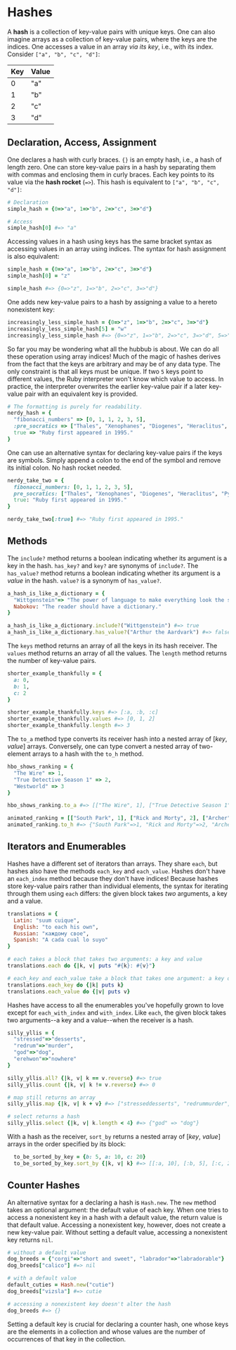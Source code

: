 # Hashes

A **hash** is a collection of key-value pairs with unique keys. One can also
imagine arrays as a collection of key-value pairs, where the keys are the
indices. One accesses a value in an array _via its key_, i.e., with its index.
Consider `["a", "b", "c", "d"]`:

| Key | Value |
|---|---|
| 0 | "a" |
| 1 | "b" |
| 2 | "c" |
| 3 | "d" |


## Declaration, Access, Assignment

One declares a hash with curly braces. `{}` is an empty hash, i.e., a hash of
length zero. One can store key-value pairs in a hash by separating them with
commas and enclosing them in curly braces. Each key points to its value via the
**hash rocket** (`=>`). This hash is equivalent to `["a", "b", "c", "d"]`:

```ruby
# Declaration
simple_hash = {0=>"a", 1=>"b", 2=>"c", 3=>"d"}

# Access
simple_hash[0] #=> "a"
```

Accessing values in a hash using keys has the same bracket syntax as accessing
values in an array using indices. The syntax for hash assignment is also
equivalent:

```ruby
simple_hash = {0=>"a", 1=>"b", 2=>"c", 3=>"d"}
simple_hash[0] = "z"

simple_hash #=> {0=>"z", 1=>"b", 2=>"c", 3=>"d"}
```

One adds new key-value pairs to a hash by assigning a value to a hereto
nonexistent key:

```ruby
increasingly_less_simple_hash = {0=>"z", 1=>"b", 2=>"c", 3=>"d"}
increasingly_less_simple_hash[5] = "w"
increasingly_less_simple_hash #=> {0=>"z", 1=>"b", 2=>"c", 3=>"d", 5=>"w"}
```

So far you may be wondering what all the hubbub is about. We can do all these
operation using array indices! Much of the magic of hashes derives from the fact
that the keys are arbitrary and may be of any data type. The only constraint is
that all keys must be unique. If two `5` keys point to different values, the
Ruby interpreter won't know which value to access. In practice, the interpreter
overwrites the earlier key-value pair if a later key-value pair with an
equivalent key is provided.

```ruby
# The formatting is purely for readability.
nerdy_hash = {
  "fibonacci_numbers" => [0, 1, 1, 2, 3, 5],
  :pre_socratics => ["Thales", "Xenophanes", "Diogenes", "Heraclitus", "Pythagoras"],
  true => "Ruby first appeared in 1995."
}
```

One can use an alternative syntax for declaring key-value pairs if the keys are
symbols. Simply append a colon to the end of the symbol and remove its initial
colon. No hash rocket needed.

```ruby
nerdy_take_two = {
  fibonacci_numbers: [0, 1, 1, 2, 3, 5],
  pre_socratics: ["Thales", "Xenophanes", "Diogenes", "Heraclitus", "Pythagoras"],
  true: "Ruby first appeared in 1995."
}

nerdy_take_two[:true] #=> "Ruby first appeared in 1995."
```


## Methods

The `include?` method returns a boolean indicating whether its argument is a key
in the hash. `has_key?` and `key?` are synonyms of `include?`. The `has_value?`
method returns a boolean indicating whether its argument is a _value_ in the
hash. `value?` is a synonym of `has_value?`.

```ruby
a_hash_is_like_a_dictionary = {
  "Wittgenstein"=> "The power of language to make everything look the same which appears in its crassest form in the dictionary",
  Nabokov: "The reader should have a dictionary."
}

a_hash_is_like_a_dictionary.include?("Wittgenstein") #=> true
a_hash_is_like_a_dictionary.has_value?("Arthur the Aardvark") #=> false
```

The `keys` method returns an array of all the keys in its hash receiver. The
`values` method returns an array of all the values. The `length` method returns
the number of key-value pairs.

```ruby
shorter_example_thankfully = {
  a: 0,
  b: 1,
  c: 2
}

shorter_example_thankfully.keys #=> [:a, :b, :c]
shorter_example_thankfully.values #=> [0, 1, 2]
shorter_example_thankfully.length #=> 3
```

The `to_a` method type converts its receiver hash into a nested array of [_key_,
_value_] arrays. Conversely, one can type convert a nested array of two-element
arrays to a hash with the `to_h` method.

```ruby
hbo_shows_ranking = {
  "The Wire" => 1,
  "True Detective Season 1" => 2,
  "Westworld" => 3
}

hbo_shows_ranking.to_a #=> [["The Wire", 1], ["True Detective Season 1", 2], ["Westworld", 3]]

animated_ranking = [["South Park", 1], ["Rick and Morty", 2], ["Archer", 3]]
animated_ranking.to_h #=> {"South Park"=>1, "Rick and Morty"=>2, "Archer"=>3}
```


## Iterators and Enumerables

Hashes have a different set of iterators than arrays. They share `each`, but
hashes also have the methods `each_key` and `each_value`. Hashes don't have an
`each_index` method because they don't have indices! Because hashes store
key-value pairs rather than individual elements, the syntax for iterating
through them using `each` differs: the given block takes _two_ arguments, a key
and a value.

```ruby
translations = {
  Latin: "suum cuique",
  English: "to each his own",
  Russian: "каждому свое",
  Spanish: "A cada cual lo suyo"
}

# each takes a block that takes two arguments: a key and value
translations.each do {|k, v| puts "#{k}: #{v}"}  

# each_key and each_value take a block that takes one argument: a key or a value
translations.each_key do {|k| puts k}
translations.each_value do {|v| puts v}
```

Hashes have access to all the enumerables you've hopefully grown to love except
for `each_with_index` and `with_index`. Like `each`, the given block takes two
arguments--a key and a value--when the receiver is a hash.

```ruby
silly_yllis = {
  "stressed"=>"desserts",
  "redrum"=>"murder",
  "god"=>"dog",
  "erehwon"=>"nowhere"
}

silly_yllis.all? {|k, v| k == v.reverse} #=> true
silly_yllis.count {|k, v| k != v.reverse} #=> 0

# map still returns an array
silly_yllis.map {|k, v| k + v} #=> ["stresseddesserts", "redrummurder", "goddog", "erehwonnowhere"]

# select returns a hash
silly_yllis.select {|k, v| k.length < 4} #=> {"god" => "dog"}
```

With a hash as the receiver, `sort_by` returns a nested array of [_key_,
_value_] arrays in the order specified by its block:

```ruby
  to_be_sorted_by_key = {b: 5, a: 10, c: 20}
  to_be_sorted_by_key.sort_by {|k, v| k} #=> [[:a, 10], [:b, 5], [:c, 20]]
```

## Counter Hashes

An alternative syntax for a declaring a hash is `Hash.new`. The `new` method
takes an optional argument: the default value of each key. When one tries to
access a nonexistent key in a hash with a default value, the return value is
that default value. Accessing a nonexistent key, however, does not create a new
key-value pair. Without setting a default value, accessing a nonexistent key
returns `nil`.

```ruby
# without a default value
dog_breeds = {"corgi"=>"short and sweet", "labrador"=>"labradorable"}
dog_breeds["calico"] #=> nil

# with a default value
default_cuties = Hash.new("cutie")
dog_breeds["vizsla"] #=> cutie

# accessing a nonexistent key doesn't alter the hash
dog_breeds #=> {}
```

Setting a default key is crucial for declaring a counter hash, one whose keys
are the elements in a collection and whose values are the number of occurrences
of that key in the collection.
